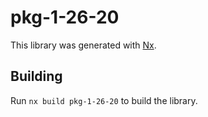 # pkg-1-26-20

This library was generated with [Nx](https://nx.dev).

## Building

Run `nx build pkg-1-26-20` to build the library.

